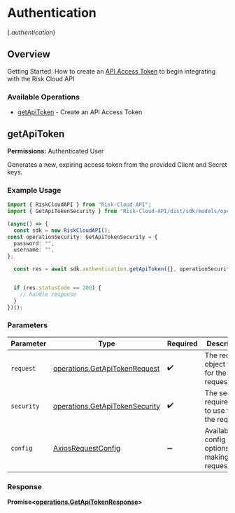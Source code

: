 # Authentication
(*.authentication*)

## Overview

Getting Started: How to create an [API Access Token](https://www.logicgate.com/developer/risk-cloud-api-authentication/) to begin integrating with the Risk Cloud API

### Available Operations

* [getApiToken](#getapitoken) - Create an API Access Token

## getApiToken

**Permissions:** Authenticated User

Generates a new, expiring access token from the provided Client and Secret keys.

### Example Usage

```typescript
import { RiskCloudAPI } from "Risk-Cloud-API";
import { GetApiTokenSecurity } from "Risk-Cloud-API/dist/sdk/models/operations";

(async() => {
  const sdk = new RiskCloudAPI();
const operationSecurity: GetApiTokenSecurity = {
  password: "",
  username: "",
};

  const res = await sdk.authentication.getApiToken({}, operationSecurity);


  if (res.statusCode == 200) {
    // handle response
  }
})();
```

### Parameters

| Parameter                                                                        | Type                                                                             | Required                                                                         | Description                                                                      |
| -------------------------------------------------------------------------------- | -------------------------------------------------------------------------------- | -------------------------------------------------------------------------------- | -------------------------------------------------------------------------------- |
| `request`                                                                        | [operations.GetApiTokenRequest](../../models/operations/getapitokenrequest.md)   | :heavy_check_mark:                                                               | The request object to use for the request.                                       |
| `security`                                                                       | [operations.GetApiTokenSecurity](../../models/operations/getapitokensecurity.md) | :heavy_check_mark:                                                               | The security requirements to use for the request.                                |
| `config`                                                                         | [AxiosRequestConfig](https://axios-http.com/docs/req_config)                     | :heavy_minus_sign:                                                               | Available config options for making requests.                                    |


### Response

**Promise<[operations.GetApiTokenResponse](../../models/operations/getapitokenresponse.md)>**

